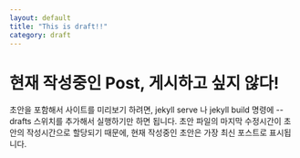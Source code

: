 ```yaml
---
layout: default
title: "This is draft!!"
category: draft
---
```


# 현재 작성중인 Post, 게시하고 싶지 않다!

초안을 포함해서 사이트를 미리보기 하려면, jekyll serve 나 jekyll build 명령에 --drafts 스위치를 추가해서 실행하기만 하면 됩니다.
초안 파일의 마지막 수정시간이 초안의 작성시간으로 할당되기 때문에, 현재 작성중인 초안은 가장 최신 포스트로 표시됩니다.